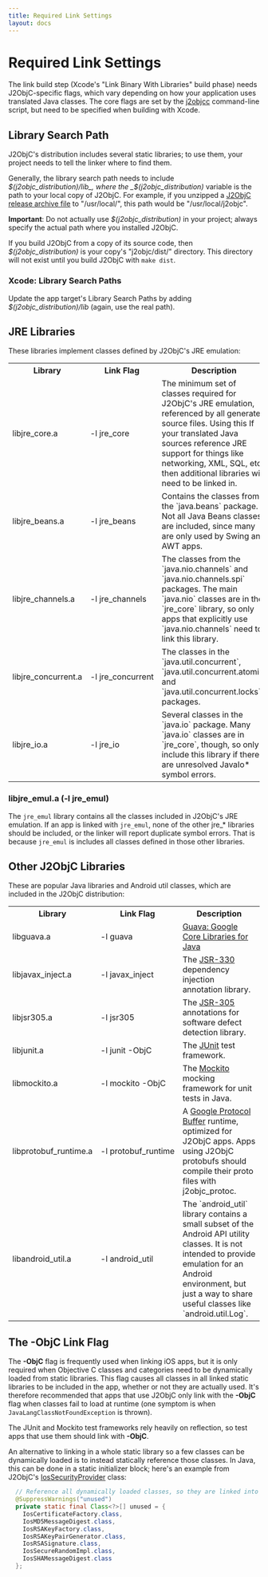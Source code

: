 ```yaml
---
title: Required Link Settings
layout: docs
---
```


# Required Link Settings

The link build step (Xcode's "Link Binary With Libraries" build phase) needs J2ObjC-specific flags,
which vary depending on how your application uses translated Java classes. The core flags are set by
the [j2objcc](j2objcc.html) command-line script, but need to be specified when building with Xcode.

## Library Search Path

J2ObjC's distribution includes several static libraries; to use them, your project needs to tell
the linker where to find them.

Generally, the library search path needs to include _$(j2objc_distribution)/lib_, where the
_$(j2objc_distribution)_ variable is the path to your local copy of J2ObjC.  For example, if you
unzipped a [J2ObjC release archive file](https://github.com/google/j2objc/releases) to 
"/usr/local/", this path would be "/usr/local/j2objc".

**Important**: Do not actually use _$(j2objc_distribution)_ in your project; always specify the
actual path where you installed J2ObjC.

If you build J2ObjC from a copy of its source code, then _$(j2objc_distribution)_ is your copy's 
"j2objc/dist/" directory. This directory will not exist until you build J2ObjC with `make dist`.

### Xcode: Library Search Paths

Update the app target's Library Search Paths by adding _$(j2objc_distribution)/lib_ (again, use
the real path).

## JRE Libraries

These libraries implement classes defined by J2ObjC's JRE emulation:

<table>
  <tr><th>Library</th><th>Link Flag</th><th>Description</th></tr>
  <tr>
    <td>libjre_core.a</td>
    <td style="white-space: nowrap;">-l jre_core</td>
    <td>
      The minimum set of classes required for J2ObjC's JRE emulation, referenced by all
      generated source files. Using this If your translated Java sources reference JRE support for
      things like networking, XML, SQL, etc., then additional libraries will need to be linked in.
    </td>
  </tr><tr>
    <td>libjre_beans.a</td>
    <td style="white-space: nowrap;">-l jre_beans</td>
    <td>
      Contains the classes from the `java.beans` package. Not all Java Beans classes are
      included, since many are only used by Swing and AWT apps.
    </td>
  </tr><tr>
    <td>libjre_channels.a</td>
    <td style="white-space: nowrap;">-l jre_channels</td>
    <td>
      The classes from the `java.nio.channels` and `java.nio.channels.spi` packages. The main
      `java.nio` classes are in the `jre_core` library, so only apps that explicitly use
      `java.nio.channels` need to link this library.
    </td>
  </tr><tr>
    <td>libjre_concurrent.a</td>
    <td style="white-space: nowrap;">-l jre_concurrent</td>
    <td>
      The classes in the `java.util.concurrent`, `java.util.concurrent.atomic` and
      `java.util.concurrent.locks` packages.
    </td>
  </tr><tr>
    <td>libjre_io.a</td>
    <td style="white-space: nowrap;">-l jre_io</td>
    <td>
      Several classes in the `java.io` package. Many `java.io` classes are in `jre_core`, though,
      so only include this library if there are unresolved JavaIo* symbol errors.
    </td>
  </tr>
</table>

### libjre_emul.a (**-l jre_emul**)

The `jre_emul` library contains all the classes included in J2ObjC's JRE emulation. If an app is
linked with `jre_emul`, none of the other jre_* libraries should be included, or the linker will
report duplicate symbol errors. That is because `jre_emul` is includes all classes defined in
those other libraries.

## Other J2ObjC Libraries

These are popular Java libraries and Android util classes, which are included in the J2ObjC
distribution:

<table>
  <tr><th>Library</th><th>Link Flag</th><th>Description</th></tr>
  <tr>
    <td>libguava.a</td>
    <td style="white-space: nowrap;">-l guava</td>
    <td>
      <a href="https://github.com/google/guava">Guava: Google Core Libraries for Java</a>
    </td>
  </tr><tr>
    <td>libjavax_inject.a</td>
    <td style="white-space: nowrap;">-l javax_inject</td>
    <td>
      The <a href="https://jcp.org/en/jsr/detail?id=330">JSR-330</a> dependency injection
      annotation library.
    </td>
  </tr><tr>
    <td>libjsr305.a</td>
    <td style="white-space: nowrap;">-l jsr305</td>
    <td>
      The <a href="https://jcp.org/en/jsr/detail?id=305">JSR-305</a> annotations for software
      defect detection library.
    </td>
  </tr><tr>
    <td>libjunit.a</td>
    <td style="white-space: nowrap;">-l junit -ObjC</td>
    <td>
      The <a href="http://junit.org/">JUnit</a> test framework.
    </td>
  </tr><tr>
    <td>libmockito.a</td>
    <td style="white-space: nowrap;">-l mockito -ObjC</td>
    <td>
      The <a href="http://mockito.org/">Mockito</a> mocking framework for unit tests in Java.
    </td>
  </tr><tr>
    <td>libprotobuf_runtime.a</td>
    <td style="white-space: nowrap;">-l protobuf_runtime</td>
    <td>
      A <a href="https://developers.google.com/protocol-buffers/">Google Protocol Buffer</a>
      runtime, optimized for J2ObjC apps. Apps using J2ObjC protobufs should compile their proto
      files with j2objc_protoc.
    </td>
  </tr><tr>
    <td>libandroid_util.a</td>
    <td style="white-space: nowrap;">-l android_util</td>
    <td>
      The `android_util` library contains a small subset of the Android API utility classes.
      It is not intended to provide emulation for an Android environment, but just a way to share
      useful classes like `android.util.Log`.
    </td>
  </tr>
</table>

## The -ObjC Link Flag ##

The **-ObjC** flag is frequently used when linking iOS apps, but it is only required when Objective
C classes and categories need to be dynamically loaded from static libraries. This flag causes all
classes in all linked static libraries to be included in the app, whether or not they are actually
used. It's therefore recommended that apps that use J2ObjC only link with the **-ObjC** flag when
classes fail to load at runtime (one symptom is when `JavaLangClassNotFoundException` is thrown).

The JUnit and Mockito test frameworks rely heavily on reflection, so test apps that use them should
link with **-ObjC**.

An alternative to linking in a whole static library so a few classes can be dynamically loaded is
to instead statically reference those classes. In Java, this can be done in a static initializer
block; here's an example from J2ObjC's
[IosSecurityProvider](https://github.com/google/j2objc/blob/master/jre_emul/Classes/com/google/j2objc/security/IosSecurityProvider.java) class:

```java
  // Reference all dynamically loaded classes, so they are linked into apps.
  @SuppressWarnings("unused")
  private static final Class<?>[] unused = {
    IosCertificateFactory.class,
    IosMD5MessageDigest.class,
    IosRSAKeyFactory.class,
    IosRSAKeyPairGenerator.class,
    IosRSASignature.class,
    IosSecureRandomImpl.class,
    IosSHAMessageDigest.class
  };
```
